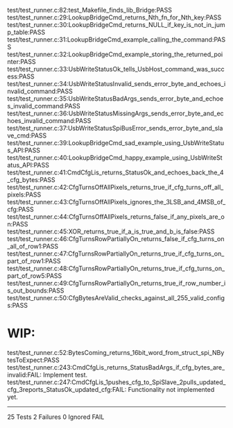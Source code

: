 test/test_runner.c:82:test_Makefile_finds_lib_Bridge:PASS
test/test_runner.c:29:LookupBridgeCmd_returns_Nth_fn_for_Nth_key:PASS
test/test_runner.c:30:LookupBridgeCmd_returns_NULL_if_key_is_not_in_jump_table:PASS
test/test_runner.c:31:LookupBridgeCmd_example_calling_the_command:PASS
test/test_runner.c:32:LookupBridgeCmd_example_storing_the_returned_pointer:PASS
test/test_runner.c:33:UsbWriteStatusOk_tells_UsbHost_command_was_success:PASS
test/test_runner.c:34:UsbWriteStatusInvalid_sends_error_byte_and_echoes_invalid_command:PASS
test/test_runner.c:35:UsbWriteStatusBadArgs_sends_error_byte_and_echoes_invalid_command:PASS
test/test_runner.c:36:UsbWriteStatusMissingArgs_sends_error_byte_and_echoes_invalid_command:PASS
test/test_runner.c:37:UsbWriteStatusSpiBusError_sends_error_byte_and_slave_cmd:PASS
test/test_runner.c:39:LookupBridgeCmd_sad_example_using_UsbWriteStatus_API:PASS
test/test_runner.c:40:LookupBridgeCmd_happy_example_using_UsbWriteStatus_API:PASS
test/test_runner.c:41:CmdCfgLis_returns_StatusOk_and_echoes_back_the_4_cfg_bytes:PASS
test/test_runner.c:42:CfgTurnsOffAllPixels_returns_true_if_cfg_turns_off_all_pixels:PASS
test/test_runner.c:43:CfgTurnsOffAllPixels_ignores_the_3LSB_and_4MSB_of_cfg:PASS
test/test_runner.c:44:CfgTurnsOffAllPixels_returns_false_if_any_pixels_are_on:PASS
test/test_runner.c:45:XOR_returns_true_if_a_is_true_and_b_is_false:PASS
test/test_runner.c:46:CfgTurnsRowPartiallyOn_returns_false_if_cfg_turns_on_all_of_row1:PASS
test/test_runner.c:47:CfgTurnsRowPartiallyOn_returns_true_if_cfg_turns_on_part_of_row1:PASS
test/test_runner.c:48:CfgTurnsRowPartiallyOn_returns_true_if_cfg_turns_on_part_of_row5:PASS
test/test_runner.c:49:CfgTurnsRowPartiallyOn_returns_true_if_row_number_is_out_bounds:PASS
test/test_runner.c:50:CfgBytesAreValid_checks_against_all_255_valid_configs:PASS

# WIP:
test/test_runner.c:52:BytesComing_returns_16bit_word_from_struct_spi_NBytesToExpect:PASS
test/test_runner.c:243:CmdCfgLis_returns_StatusBadArgs_if_cfg_bytes_are_invalid:FAIL: Implement test.
test/test_runner.c:247:CmdCfgLis_1pushes_cfg_to_SpiSlave_2pulls_updated_cfg_3reports_StatusOk_updated_cfg:FAIL: Functionality not implemented yet.

-----------------------
25 Tests 2 Failures 0 Ignored 
FAIL
